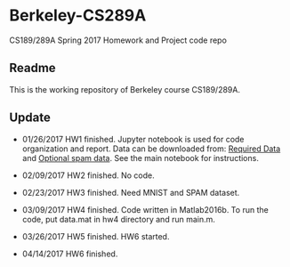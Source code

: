# Berkeley-CS289A
CS189/289A Spring 2017 Homework and Project code repo
## Readme
This is the working repository of Berkeley course CS189/289A.     
## Update
- 01/26/2017
  HW1 finished. Jupyter notebook is used for code organization and report. Data can be downloaded from:
  [Required Data](https://drive.google.com/uc?export=download&id=0B8_7rrqPQw7xTHRwREp5UVBiVmc) and 
  [Optional spam data](https://drive.google.com/uc?export=download&id=0B8_7rrqPQw7xZWtoNEZEQlJYdjg). 
  See the main notebook for instructions.

- 02/09/2017
  HW2 finished. No code.
  
- 02/23/2017
  HW3 finished. Need MNIST and SPAM dataset.

- 03/09/2017
  HW4 finished. Code written in Matlab2016b. To run the code, put data.mat in hw4
  directory and run main.m.

- 03/26/2017
  HW5 finished. HW6 started.

- 04/14/2017
  HW6 finished. 
